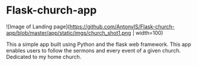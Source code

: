 # Flask-church-app
![Image of Landing page](https://github.com/AntonyIS/Flask-church-app/blob/master/app/static/imgs/church_shot1.png | width=100)

This a simple app built using Python and the flask web framework. This app enables users to follow the sermons and every event of a given church. Dedicated to my home church.
